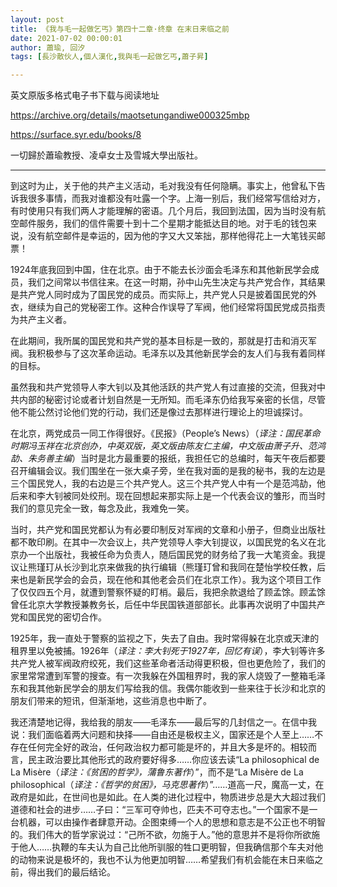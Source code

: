 ```yaml
---
layout: post
title: 《我与毛一起做乞丐》第四十二章·终章 在末日来临之前
date: 2021-07-02 00:00:01
author: 蕭瑜, 回汐
tags: [長沙散伙人,個人漢化,我與毛一起做乞丐,蕭子昇]

---
```

英文原版多格式电子书下载与阅读地址

<https://archive.org/details/maotsetungandiwe000325mbp>

<https://surface.syr.edu/books/8>

一切歸於蕭瑜教授、凌卓女士及雪城大學出版社。

* * *

到这时为止，关于他的共产主义活动，毛对我没有任何隐瞒。事实上，他曾私下告诉我很多事情，而我对谁都没有吐露一个字。上海一别后，我们经常写信给对方，有时使用只有我们两人才能理解的密语。几个月后，我回到法国，因为当时没有航空邮件服务，我们的信件需要十到十二个星期才能抵达目的地。对于毛的钱包来说，没有航空邮件是幸运的，因为他的字又大又笨拙，那样他得花上一大笔钱买邮票！

1924年底我回到中国，住在北京。由于不能去长沙面会毛泽东和其他新民学会成员，我们之间常以书信往来。在这一时期，孙中山先生决定与共产党合作，其结果是共产党人同时成为了国民党的成员。而实际上，共产党人只是披着国民党的外衣，继续为自己的党秘密工作。这种合作误导了军阀，他们经常将国民党成员指责为共产主义者。

在此期间，我所属的国民党和共产党的基本目标是一致的，那就是打击和消灭军阀。我积极参与了这次革命运动。毛泽东以及其他新民学会的友人们与我有着同样的目标。

虽然我和共产党领导人李大钊以及其他活跃的共产党人有过直接的交流，但我对中共内部的秘密讨论或者计划自然是一无所知。而毛泽东仍给我写亲密的长信，尽管他不能公然讨论他们党的行动，我们还是像过去那样进行理论上的坦诚探讨。

在北京，两党成员一同工作得很好。《民报》（People’s News）（*译注：国民革命时期冯玉祥在北京创办，中英双版，英文版由陈友仁主编，中文版由萧子升、范鸿劼、朱务善主编*）当时是北方最重要的报纸，我担任它的总编时，每天午夜后都要召开编辑会议。我们围坐在一张大桌子旁，坐在我对面的是我的秘书，我的左边是三个国民党人，我的右边是三个共产党人。这三个共产党人中有一个是范鸿劼，他后来和李大钊被同处绞刑。现在回想起来那实际上是一个代表会议的雏形，而当时我们的意见完全一致，每念及此，我难免一笑。

当时，共产党和国民党都认为有必要印制反对军阀的文章和小册子，但商业出版社都不敢印刷。在其中一次会议上，共产党领导人李大钊提议，以国民党的名义在北京办一个出版社，我被任命为负责人，随后国民党的财务给了我一大笔资金。我提议让熊瑾玎从长沙到北京来做我的执行编辑（熊瑾玎曾和我同在楚怡学校任教，后来也是新民学会的会员，现在他和其他老会员们在北京工作）。我为这个项目工作了仅仅四五个月，就遭到警察怀疑的盯梢。最后，我把余款退给了顾孟馀。顾孟馀曾任北京大学教授兼教务长，后任中华民国铁道部部长。此事再次说明了中国共产党和国民党的密切合作。

1925年，我一直处于警察的监视之下，失去了自由。我时常得躲在北京或天津的租界里以免被捕。1926年（*译注：李大钊死于1927年，回忆有误*），李大钊等许多共产党人被军阀政府绞死，我们这些革命者活动得更积极，但也更危险了，我们的家里常常遭到军警的搜查。有一次我躲在外国租界时，我的家人烧毁了一整箱毛泽东和我其他新民学会的朋友们写给我的信。我偶尔能收到一些来往于长沙和北京的朋友们带来的短讯，但渐渐地，这些消息也中断了。

我还清楚地记得，我给我的朋友——毛泽东——最后写的几封信之一。在信中我说：我们面临着两大问题和抉择——自由还是极权主义，国家还是个人至上……不存在任何完全好的政治，任何政治权力都可能是坏的，并且大多是坏的。相较而言，民主政治要比其他形式的政府要好得多……你应该去读“La philosophical de La Misère（*译注：《贫困的哲学》，蒲鲁东著作*）”，而不是“La Misère de La philosophical（*译注：《哲学的贫困》，马克思著作*）”……道高一尺，魔高一丈，在政府是如此，在世间也是如此。在人类的进化过程中，物质进步总是大大超过我们道德和社会的进步……子曰：“三军可夺帅也，匹夫不可夺志也。”一个国家不是一台机器，可以由操作者肆意开动。企图束缚一个人的思想和意志是不公正也不明智的。我们伟大的哲学家说过：“己所不欲，勿施于人。”他的意思并不是将你所欲施于他人……执鞭的车夫认为自己比他所驯服的牲口更明智，但我确信那个车夫对他的动物来说是极坏的，我也不认为他更加明智……希望我们有机会能在末日来临之前，得出我们的最后结论。


